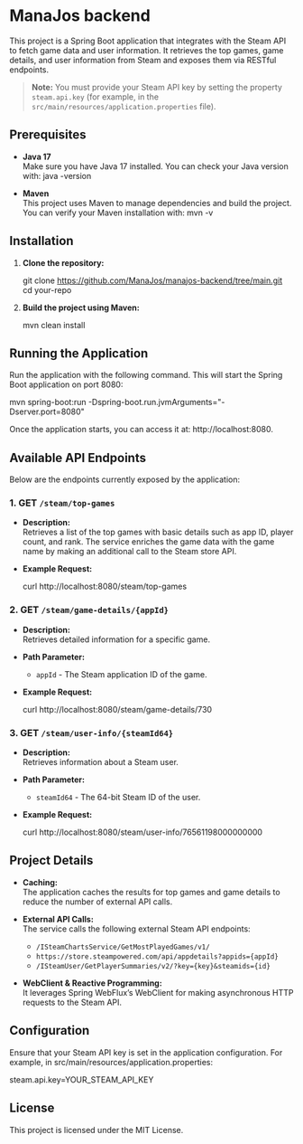 # ManaJos backend

This project is a Spring Boot application that integrates with the Steam API to fetch game data and user information. It retrieves the top games, game details, and user information from Steam and exposes them via RESTful endpoints.

> **Note:** You must provide your Steam API key by setting the property `steam.api.key` (for example, in the `src/main/resources/application.properties` file).

## Prerequisites

- **Java 17**  
  Make sure you have Java 17 installed. You can check your Java version with:
  java -version

- **Maven**  
  This project uses Maven to manage dependencies and build the project. You can verify your Maven installation with:
  mvn -v

## Installation

1. **Clone the repository:**

   git clone https://github.com/ManaJos/manajos-backend/tree/main.git
   cd your-repo

2. **Build the project using Maven:**

   mvn clean install

## Running the Application

Run the application with the following command. This will start the Spring Boot application on port 8080:

mvn spring-boot:run -Dspring-boot.run.jvmArguments="-Dserver.port=8080"

Once the application starts, you can access it at: http://localhost:8080.

## Available API Endpoints

Below are the endpoints currently exposed by the application:

### 1. GET `/steam/top-games`

- **Description:**  
  Retrieves a list of the top games with basic details such as app ID, player count, and rank. The service enriches the game data with the game name by making an additional call to the Steam store API.

- **Example Request:**

  curl http://localhost:8080/steam/top-games

### 2. GET `/steam/game-details/{appId}`

- **Description:**  
  Retrieves detailed information for a specific game.

- **Path Parameter:**
    - `appId` - The Steam application ID of the game.

- **Example Request:**

  curl http://localhost:8080/steam/game-details/730

### 3. GET `/steam/user-info/{steamId64}`

- **Description:**  
  Retrieves information about a Steam user.

- **Path Parameter:**
    - `steamId64` - The 64-bit Steam ID of the user.

- **Example Request:**

  curl http://localhost:8080/steam/user-info/76561198000000000

## Project Details

- **Caching:**  
  The application caches the results for top games and game details to reduce the number of external API calls.

- **External API Calls:**  
  The service calls the following external Steam API endpoints:
    - `/ISteamChartsService/GetMostPlayedGames/v1/`
    - `https://store.steampowered.com/api/appdetails?appids={appId}`
    - `/ISteamUser/GetPlayerSummaries/v2/?key={key}&steamids={id}`

- **WebClient & Reactive Programming:**  
  It leverages Spring WebFlux’s WebClient for making asynchronous HTTP requests to the Steam API.

## Configuration

Ensure that your Steam API key is set in the application configuration. For example, in src/main/resources/application.properties:

steam.api.key=YOUR_STEAM_API_KEY

## License

This project is licensed under the MIT License.
